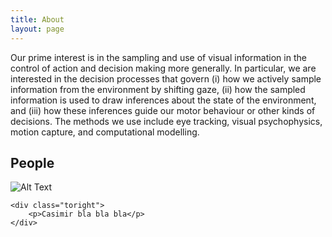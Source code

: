 ```yaml
---
title: About
layout: page
---
```


Our prime interest is in the sampling and use of visual information in the control of action and decision making more generally. In particular, we are interested in the decision processes that govern (i) how we actively sample information from the environment by shifting gaze, (ii) how the sampled information is used to draw inferences about the state of the environment, and (iii) how these inferences guide our motor behaviour or other kinds of decisions. The methods we use include eye tracking, visual psychophysics, motion capture, and computational modelling.

## People
<div class="side-by-side">
    <div class="toleft">
        <img class="image" src="{{ site.url }}/{{ site.picture }}" alt="Alt Text">
        <!--<figcaption class="caption">Cas working in a cafe</figcaption>-->
    </div>

    <div class="toright">
        <p>Casimir bla bla bla</p>
    </div>
</div>
